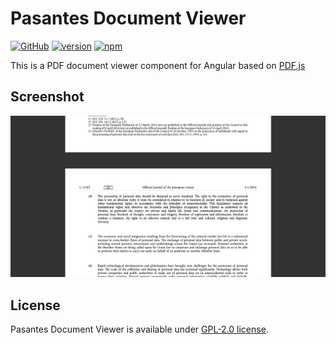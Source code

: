 # Pasantes Document Viewer
[![GitHub](https://img.shields.io/github/license/hitbits/pasantes-document-viewer.svg?color=blue)](https://github.com/hitbits/pasantes-document-viewer/blob/master/LICENSE.txt)
[![version](https://img.shields.io/github/package-json/v/hitbits/pasantes-document-viewer.svg?color=blue)](https://github.com/hitbits/pasantes-document-viewer/releases)
[![npm](https://img.shields.io/npm/v/pasantes-document-viewer.svg?color=blue)](https://www.npmjs.com/package/pasantes-document-viewer)

This is a PDF document viewer component for Angular based on [PDF.js](https://mozilla.github.io/pdf.js/)

## Screenshot
<img src="https://github.com/hitbits/pasantes-document-viewer/blob/master/projects/demo/src/assets/images/screenshot-02.png" />

## License
Pasantes Document Viewer is available under [GPL-2.0 license](https://www.gnu.org/licenses/old-licenses/gpl-2.0-standalone.html).
